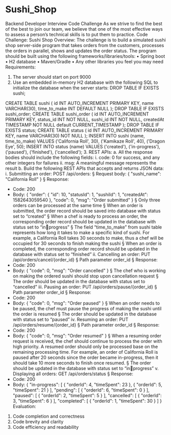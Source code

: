 # Sushi_Shop
Backend Developer Interview Code Challenge
As we strive to find the best of the best to join our team, we believe that one of the most 
effective ways to assess a person’s technical skills is to put them to practice.
Code Challenge: Sushi Shop
Overview:
The challenge is to build a simulated sushi shop server-side program that takes orders from the 
customers, processes the orders in parallel, shows and updates the order status. 
The program should be built using the following frameworks/libraries/tools: • Spring boot
• H2 database
• Maven/Gradle
• Any other libraries you feel you may need
Requirements:
1. The server should start on port 9000
2. Use an embedded in-memory H2 database with the following SQL to initialize the 
database when the server starts:
DROP TABLE IF EXISTS sushi;
 
CREATE TABLE sushi (
 id INT AUTO_INCREMENT PRIMARY KEY,
 name VARCHAR(30),
 time_to_make INT DEFAULT NULL
);
DROP TABLE IF EXISTS sushi_order;
CREATE TABLE sushi_order (
 id INT AUTO_INCREMENT PRIMARY KEY,
 status_id INT NOT NULL,
 sushi_id INT NOT NULL,
 createdAt TIMESTAMP NOT NULL default CURRENT_TIMESTAMP
);
DROP TABLE IF EXISTS status;
CREATE TABLE status (
 id INT AUTO_INCREMENT PRIMARY KEY,
 name VARCHAR(30) NOT NULL
);
INSERT INTO sushi (name, time_to_make) VALUES
('California Roll', 30),
('Kamikaze Roll', 40),
('Dragon Eye', 50);
INSERT INTO status (name) VALUES
('created'),
('in-progress'),
('paused'),
('finished'),
('cancelled');
3. REST APIs:
a. All the response bodies should include the following fields:
i. code: 0 for success, and any other integers for failures
ii. msg: A meaningful message represents the result 
b. Build the following REST APIs that accepts and returns JSON data:
i. Submitting an order: POST /api/orders:
§ Request body: {
 "sushi_name": "California Roll"
} § Response:
- Code: 200
- Body:
{
 "order": {
 "id": 10,
 "statusId": 1,
 "sushiId": 1,
 "createdAt": 1582643059540
 },
 "code": 0,
 "msg": "Order submitted"
} § Only three orders can be processed at the same time
§ When an order is submitted, the order record should be saved into 
database with status set to “created”
§ When a chef is ready to process an order, the corresponding order 
record should be updated in the database with status set to “in￾progress”
§ The field “time_to_make” from sushi table represents how long it 
takes to make a specific kind of sushi. For example, a California Roll 
takes 30 seconds to make, thus a chef will be occupied for 30 seconds 
to finish making the sushi
§ When an order is completed, the corresponding order record should 
be updated in the database with status set to “finished”
ii. Cancelling an order: PUT /api/orders/cancel/{order_id}
§ Path parameter order_id 
§ Response:
- Code: 200
- Body:
{
"code": 0,
"msg": "Order cancelled"
} § The chef who is working on making the ordered sushi should stop 
upon cancellation request
§ The order should be updated in the database with status set to 
“cancelled”
iii. Pausing an order: PUT /api/orders/pause/{order_id}
§ Path parameter order_id 
§ Response:
- Code: 200
- Body:
{
"code": 0,
"msg": "Order paused"
} § When an order needs to be paused, the chef must pause the progress 
of making the sushi until the order is resumed
§ The order should be updated in the database with status set to 
“paused”
iv. Resuming an order: PUT /api/orders/resume/{order_id}
§ Path parameter order_id 
§ Response:
- Code: 200
- Body:
{
"code": 0,
"msg": "Order resumed"
} § When a resuming order request is received, the chef should continue 
to process the order with high priority. A resumed order should only 
be processed base on the remaining processing time. For example, an 
order of California Roll is paused after 20 seconds since the order 
became in-progress, then it should take 10 more seconds to finish
once resumed. 
§ The order should be updated in the database with status set to “in￾progress”
v. Displaying all orders: GET /api/orders/status
§ Response:
- Code: 200
- Body:
{
"in-progress": [
{
"orderId": 4,
"timeSpent": 23
},
{
"orderId": 5,
"timeSpent": 21
}
],
"pending": [
{
"orderId": 6,
"timeSpent": 0
}
],
"paused": [
{
"orderId": 2,
"timeSpent": 5
}
],
"cancelled": [
{
"orderId": 3,
"timeSpent": 6
}
],
"completed": [
{
"orderId": 1,
"timeSpent": 30
} ] }
Evaluation:
1. Code completion and correctness 
2. Code brevity and clarity
3. Code efficiency and readability
